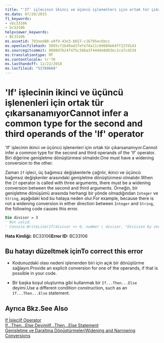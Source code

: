 ```yaml
---
title: "'If' işlecinin ikinci ve üçüncü işlenenleri için ortak tür çıkarsanamıyor"
ms.date: 07/20/2015
f1_keywords:
- vbc33106
- bc33106
helpviewer_keywords:
- BC33106
ms.assetid: 793eed88-a9f9-43e3-b657-c16795ecbbcc
ms.openlocfilehash: 5885cf2b49ad1fefe7da11c0d689e64ff137d143
ms.sourcegitcommit: 0888d7b24f475c346a3f444de8d83ec1ca7cd234
ms.translationtype: MT
ms.contentlocale: tr-TR
ms.lasthandoff: 12/22/2018
ms.locfileid: "53769668"
---
```

# <a name="cannot-infer-a-common-type-for-the-second-and-third-operands-of-the-if-operator"></a><span data-ttu-id="3c110-102">'If' işlecinin ikinci ve üçüncü işlenenleri için ortak tür çıkarsanamıyor</span><span class="sxs-lookup"><span data-stu-id="3c110-102">Cannot infer a common type for the second and third operands of the 'If' operator</span></span>
<span data-ttu-id="3c110-103">'If' işlecinin ikinci ve üçüncü işlenenleri için ortak tür çıkarsanamıyor.</span><span class="sxs-lookup"><span data-stu-id="3c110-103">Cannot infer a common type for the second and third operands of the 'If' operator.</span></span> <span data-ttu-id="3c110-104">Biri diğerine genişletme dönüştürmesi olmalıdır.</span><span class="sxs-lookup"><span data-stu-id="3c110-104">One must have a widening conversion to the other.</span></span>  
  
 <span data-ttu-id="3c110-105">Zaman `If` işleci, üç bağımsız değişkenlerle çağrılır, ikinci ve üçüncü bağımsız değişkenler arasındaki genişletme dönüştürmesi olmalıdır.</span><span class="sxs-lookup"><span data-stu-id="3c110-105">When the `If` operator is called with three arguments, there must be a widening conversion between the second and third arguments.</span></span> <span data-ttu-id="3c110-106">Örneğin, bir genişletme dönüşümü arasında herhangi bir yönde olmadığından `Integer` ve `String`, aşağıdaki kod bu hataya neden olur.</span><span class="sxs-lookup"><span data-stu-id="3c110-106">For example, because there is not a widening conversion in either direction between `Integer` and `String`, the following code causes this error.</span></span>  
  
```vb  
Dim divisor = 3  
' Not valid.  
' Console.WriteLine(If(divisor <> 0, number \ divisor, "Division by zero"))  
```  
  
 <span data-ttu-id="3c110-107">**Hata Kimliği:** BC33106</span><span class="sxs-lookup"><span data-stu-id="3c110-107">**Error ID:** BC33106</span></span>  
  
## <a name="to-correct-this-error"></a><span data-ttu-id="3c110-108">Bu hatayı düzeltmek için</span><span class="sxs-lookup"><span data-stu-id="3c110-108">To correct this error</span></span>  
  
-   <span data-ttu-id="3c110-109">Kodunuzdaki olası nedeni işlenenden biri için açık bir dönüştürme sağlayın.</span><span class="sxs-lookup"><span data-stu-id="3c110-109">Provide an explicit conversion for one of the operands, if that is possible in your code.</span></span>  
  
-   <span data-ttu-id="3c110-110">Bir başka koşul oluşturma gibi kullanmak bir `If...Then...Else` deyimi.</span><span class="sxs-lookup"><span data-stu-id="3c110-110">Use a different condition construction, such as an `If...Then...Else` statement.</span></span>  
  
## <a name="see-also"></a><span data-ttu-id="3c110-111">Ayrıca Bkz.</span><span class="sxs-lookup"><span data-stu-id="3c110-111">See Also</span></span>  
 [<span data-ttu-id="3c110-112">If İşleci</span><span class="sxs-lookup"><span data-stu-id="3c110-112">If Operator</span></span>](../../visual-basic/language-reference/operators/if-operator.md)  
 [<span data-ttu-id="3c110-113">If...Then...Else Deyimi</span><span class="sxs-lookup"><span data-stu-id="3c110-113">If...Then...Else Statement</span></span>](../../visual-basic/language-reference/statements/if-then-else-statement.md)  
 [<span data-ttu-id="3c110-114">Genişletme ve Daraltma Dönüştürmeleri</span><span class="sxs-lookup"><span data-stu-id="3c110-114">Widening and Narrowing Conversions</span></span>](../../visual-basic/programming-guide/language-features/data-types/widening-and-narrowing-conversions.md)
